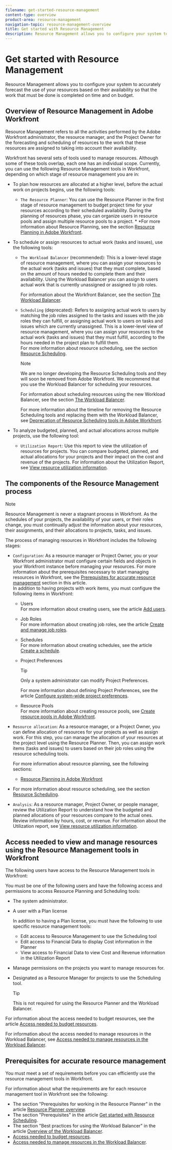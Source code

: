 ```yaml
---
filename: get-started-resource-management
content-type: overview
product-area: resource-management
navigation-topic: resource-management-overview
title: Get started with Resource Management
description: Resource Management allows you to configure your system to accurately forecast the use of your resources based on their availability so that the work that must be done is completed on time and on budget.
---
```


# Get started with Resource Management

Resource Management allows you to configure your system to accurately forecast the use of your resources based on their availability so that the work that must be done is completed on time and on budget.

## Overview of Resource Management in Adobe Workfront

Resource Management refers to all the activities performed by the Adobe Workfront administrator, the resource manager, and the Project Owner for the forecasting and scheduling of resources to the work that these resources are assigned to taking into account their availability.

Workfront has several sets of tools used to manage resources. Although some of these tools overlap, each one has an individual scope. Currently, you can use the following Resource Management tools in Workfront, depending on which stage of resource management you are in:

* To plan how resources are allocated at a higher level, before the actual work on projects begins, use the following tools:

  * `The Resource Planner`: You can use the Resource Planner in the first stage of resource management to budget project time for your resources according to their scheduled availability. During the planning of resources phase, you can organize users in&nbsp;resource pools and assign multiple resource pools to a project. * 
    *For more information about Resource Planning, see the section [Resource Planning in Adobe Workfront](../../resource-mgmt/resource-planning/resource-planning-overview.md).

* To schedule or assign resources to actual work (tasks and issues), use the following tools:

  * `The Workload Balancer` (recommended): This is a lower-level stage of resource management, where you can assign your resources to the actual work (tasks and issues) that they must complete, based on the amount of hours needed to complete them and their availability. Using the Workload Balancer you can assign to users actual work that is currently unassigned or assigned to job roles.

    For information about the Workfront Balancer, see the section [The Workload Balancer](../../resource-mgmt/workload-balancer/workload-balancer.md). 
  
  * `Scheduling` (deprecated): Refers to assigning actual work to users by matching the job roles assigned to the tasks and issues with the job roles they can fulfill, or assigning actual work to users on tasks and issues which are currently unassigned. This is a lower-level view of resource management, where you can assign your resources to the actual work (tasks and issues) that they must fulfill, according to the hours needed in the project plan to fulfill them.  
    For more information about resource scheduling, see the section [Resource Scheduling](../../resource-mgmt/resource-scheduling/resource-scheduling-overview.md).

    >[!NOTE]
    >
    >We are no longer developing the Resource Scheduling tools and they will soon be removed from Adobe Workfront. We recommend that you use the Workload Balancer for scheduling your resources. 
    >
    >
    >For information about scheduling resources using the new Workload Balancer, see the section [The Workload Balancer](../../resource-mgmt/workload-balancer/workload-balancer.md).
    >
    >
    >For more information about the timeline for removing the Resource Scheduling tools and replacing them with the Workload Balancer, see [Deprecation of Resource Scheduling tools in Adobe Workfront](../../resource-mgmt/resource-mgmt-overview/deprecate-resource-scheduling.md).

* To analyze budgeted, planned, and actual allocations across multiple projects, use the following tool:

  * `Utilization Report`: Use this report to view the utilization of resources for projects. You can compare budgeted, planned, and actual allocations for your projects and their impact on the cost and revenue of the projects. For information about the Utilization&nbsp;Report, see [View resource utilization information](../../resource-mgmt/resource-utilization/view-utilization-information.md).

## The components of the Resource Management process

>[!NOTE]
>
>Resource Management is never a stagnant process in Workfront. As the schedules of your projects, the availability of your users, or their roles change, you must continually adjust the information about your resources, their assignments, and their allocations to projects, tasks, and issues.

The process of managing resources in&nbsp;Workfront includes the following stages:

* `Configuration`: As a resource manager or Project Owner, you or your Workfront administrator must configure certain fields and objects in your Workfront instance before managing your resources. For more information about the prerequisites necessary to start managing resources in Workfront, see the [Prerequisites for accurate resource management](#prerequisites) section in this article.   
  In addition to having projects with work items, you must configure the following items in Workfront:

  * Users  
    For more information about creating users, see the article [Add users](../../administration-and-setup/add-users/create-and-manage-users/add-users.md).
  
  * Job Roles  
    For more information about creating job roles, see the article [Create and manage job roles](../../administration-and-setup/set-up-workfront/organizational-setup/create-manage-job-roles.md).
  
  * Schedules  
    For more information about creating schedules, see the article [Create a schedule](../../administration-and-setup/set-up-workfront/configure-timesheets-schedules/create-schedules.md).
  
  * Project Preferences

    >[!TIP]
    >
    >Only a system administrator can modify Project Preferences.

    For more information about defining Project Preferences, see the article [Configure system-wide project preferences](../../administration-and-setup/set-up-workfront/configure-system-defaults/set-project-preferences.md).
  
  * Resource Pools  
    For more information about creating resource pools, see [Create resource pools in Adobe Workfront](../../resource-mgmt/resource-planning/resource-pools/create-resource-pools.md).

* `Resource allocation`: As a resource manager, or a Project Owner, you can define allocation of resources for your projects as well as assign work. For this step, you can manage the allocation of your resources at the project level using the Resource Planner. Then, you can assign work items (tasks and issues) to users based on their job roles using the resource scheduling tools.

  For more information about resource planning, see the following sections:

  * [Resource Planning in Adobe Workfront](../../resource-mgmt/resource-planning/resource-planning-overview.md)

* For more information about resource scheduling, see the section [Resource Scheduling](../../resource-mgmt/resource-scheduling/resource-scheduling-overview.md).
* `Analysis`: As a resource manager, Project Owner, or people manager, review the Utilization&nbsp;Report to understand how the budgeted and planned allocations of your resources compare to the actual ones. Review information by hours, cost, or revenue. For information about the Utilization report, see [View resource utilization information](../../resource-mgmt/resource-utilization/view-utilization-information.md).

## Access needed to view and manage resources using the Resource Management tools in Workfront

The following users have access to the Resource Management tools in Workfront:

You must be one of the following users and have the following access and permissions to access Resource Planning and Scheduling tools:

* The system administrator.
* A user with a Plan license

  In&nbsp;addition to having a Plan license, you must have the following to use specific resource management tools:

  * Edit access to Resource Management to use the Scheduling tool
  * Edit access to Financial Data to display Cost information in the Planner
  * View access to&nbsp;Financial&nbsp;Data to view Cost and&nbsp;Revenue information in the Utilization Report

* Manage permissions on the projects you want to manage resources for.
* Designated as a Resource Manager for projects to use the Scheduling tool.

  >[!TIP]
  >
  >This is not required for using the Resource Planner and&nbsp;the Workload Balancer.

For information about the access needed to budget resources, see the article [Access needed to budget resources](../../resource-mgmt/resource-planning/access-needed-to-budget-resources.md).

For information about the access needed to manage resources in the Workload Balancer, see [Access needed to manage resources in the Workload Balancer](../../resource-mgmt/workload-balancer/access-needed-manage-resources-balancer.md).

##  Prerequisites for accurate resource management

You must meet a set of requirements before you can efficiently use the resource management tools in Workfront.

For information about what the requirements are for each resource management tool in&nbsp;Workfront see the following:

* The section "Prerequisites for working in the Resource Planner" in the article [Resource Planner overview](../../resource-mgmt/resource-planning/get-started-resource-planner.md).
* The section "Prerequisites" in the article [Get started with Resource Scheduling](../../resource-mgmt/resource-scheduling/get-started-resource-scheduling.md).
* The section "Best practices for using the Workload Balancer" in the article [Overview of the Workload Balancer](../../resource-mgmt/workload-balancer/overview-workload-balancer.md).
* [Access needed to budget resources](../../resource-mgmt/resource-planning/access-needed-to-budget-resources.md).
* [Access needed to manage resources in the Workload Balancer](../../resource-mgmt/workload-balancer/access-needed-manage-resources-balancer.md).

<!--
We recommend that the following settings exist before starting to manage resources for your organization: You must have users in the system who have active accounts. You must assign a Plan or a Worker license to the users whose work allocation you want to manage. Note: Although you can assign work to a Reviewer or a Requestor, they cannot complete it. We recommend against assigning work to Reviewers or Requestors. For information about access levels in Workfront, see Access levels overview. You must have job roles configured in the system. For information about adding job roles to Workfront, see the article Create and manage job roles. (Optional) If you want to budget cost for your work, your job roles and your users must also have rates associated with them. You must associate at least one job role with your users. You must specify a valid value for the FTE field of all users when you use the User's Schedule instead of The Default Schedule in your Resource Management system preferences. For information about editing users to ensure they have a job role, FTE, or cost associated with them, see the article Edit a user's profile. For information about editing the Resource Management preferences in your system, see Configure Resource Management preferences. You must associate accurate schedules with your users and they should include schedule exceptions. For information about creating and editing schedules, see the article Create a schedule. The Time Off calendar of the users must be up to date. The following is recommended for the Resource Planner when applying the Project and Role views: You must associate projects with Resource Pools. For information about associating projects with Resource Pools, see Associate resource pools with projects and templates in Adobe Workfront. Your must designate a Resource Manager on your projects and they must have the correct access to budget resources when using the Scheduling tools. For information about the access needed to budget resources, see the article Access needed to budget resources. You must assign the tasks and issues in your system to job roles, teams, or users. You must specify a valid value for Planned Hours and Duration for all tasks in your system. For information about Planned Hours, see the article Planned Hours overview. For information about Duration, see the article Overview of Task Duration and Duration Type.
-->

